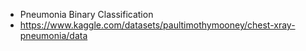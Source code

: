 + Pneumonia Binary Classification
+ https://www.kaggle.com/datasets/paultimothymooney/chest-xray-pneumonia/data
